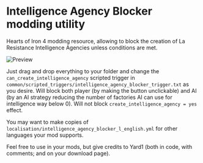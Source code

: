 # Intelligence Agency Blocker modding utility

Hearts of Iron 4 modding resource, allowing to block the creation of La Resistance Intelligence Agencies unless conditions are met.

![Preview](https://i.imgur.com/BFioNmY.png)

Just drag and drop everything to your folder and change the `can_create_intelligence_agency` scripted trigger in `common/scripted_triggers/intelligence_agency_blocker_trigger.txt` as you desire. Will block both player (by making the button unclickable) and AI (by an AI strategy reducing the number of factories AI can use for intelligence way below 0). Will not block `create_intelligence_agency = yes` effect.

You may want to make copies of `localisation/intelligence_agency_blocker_l_english.yml` for other languages your mod supports.

Feel free to use in your mods, but give credits to Yard1 (both in code, with comments; and on your download page).

